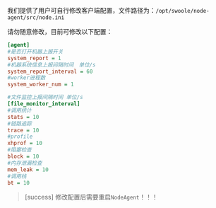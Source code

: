 我们提供了用户可自行修改客户端配置，文件路径为：`/opt/swoole/node-agent/src/node.ini`

请勿随意修改，目前可修改以下配置：

```ini
[agent]
#是否打开机器上报开关
system_report = 1
#机器系统信息上报间隔时间　单位/s
system_report_interval = 60
#worker进程数
system_worker_num = 1

#文件监控上报间隔时间 单位/s
[file_monitor_interval]
#调用统计
stats = 10
#链路追踪
trace = 10
#profile
xhprof = 10
#阻塞检查
block = 10
#内存泄漏检查
mem_leak = 10
#调用栈
bt = 10
```

>[success] 修改配置后需要重启`NodeAgent`！！！
